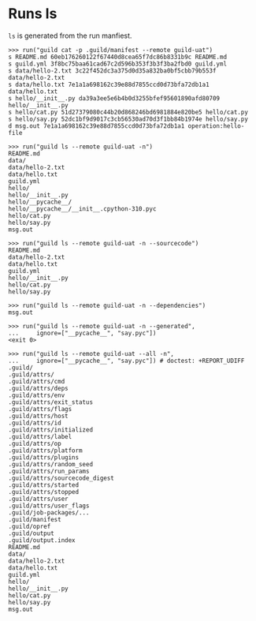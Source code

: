 # Runs ls

`ls` is generated from the run manfiest.

    >>> run("guild cat -p .guild/manifest --remote guild-uat")
    s README.md 60eb176260122f67440d8cea65f7dc86b8331b9c README.md
    s guild.yml 3f8bc75baa61cad67c2d596b353f3b3f3ba2fbd0 guild.yml
    s data/hello-2.txt 3c22f452dc3a375d0d35a832ba0bf5cbb79b553f data/hello-2.txt
    s data/hello.txt 7e1a1a698162c39e88d7855ccd0d73bfa72db1a1 data/hello.txt
    s hello/__init__.py da39a3ee5e6b4b0d3255bfef95601890afd80709 hello/__init__.py
    s hello/cat.py 51d27379080c44b20d868246bd6981884e820be5 hello/cat.py
    s hello/say.py 52dc1bf9d9017c3cb56530ad70d3f1bb84b1974e hello/say.py
    d msg.out 7e1a1a698162c39e88d7855ccd0d73bfa72db1a1 operation:hello-file

    >>> run("guild ls --remote guild-uat -n")
    README.md
    data/
    data/hello-2.txt
    data/hello.txt
    guild.yml
    hello/
    hello/__init__.py
    hello/__pycache__/
    hello/__pycache__/__init__.cpython-310.pyc
    hello/cat.py
    hello/say.py
    msg.out

    >>> run("guild ls --remote guild-uat -n --sourcecode")
    README.md
    data/hello-2.txt
    data/hello.txt
    guild.yml
    hello/__init__.py
    hello/cat.py
    hello/say.py

    >>> run("guild ls --remote guild-uat -n --dependencies")
    msg.out

    >>> run("guild ls --remote guild-uat -n --generated",
    ...     ignore=["__pycache__", "say.pyc"])
    <exit 0>

    >>> run("guild ls --remote guild-uat --all -n",
    ...     ignore=["__pycache__", "say.pyc"]) # doctest: +REPORT_UDIFF
    .guild/
    .guild/attrs/
    .guild/attrs/cmd
    .guild/attrs/deps
    .guild/attrs/env
    .guild/attrs/exit_status
    .guild/attrs/flags
    .guild/attrs/host
    .guild/attrs/id
    .guild/attrs/initialized
    .guild/attrs/label
    .guild/attrs/op
    .guild/attrs/platform
    .guild/attrs/plugins
    .guild/attrs/random_seed
    .guild/attrs/run_params
    .guild/attrs/sourcecode_digest
    .guild/attrs/started
    .guild/attrs/stopped
    .guild/attrs/user
    .guild/attrs/user_flags
    .guild/job-packages/...
    .guild/manifest
    .guild/opref
    .guild/output
    .guild/output.index
    README.md
    data/
    data/hello-2.txt
    data/hello.txt
    guild.yml
    hello/
    hello/__init__.py
    hello/cat.py
    hello/say.py
    msg.out
